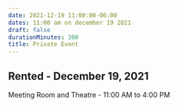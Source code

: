 ```yaml
---
date: 2021-12-19 11:00:00-06:00
dates: 11:00 am on december 19 2021
draft: false
durationMinutes: 300
title: Private Event
---
```


## Rented - December 19, 2021
Meeting Room and Theatre - 11:00 AM to 4:00 PM